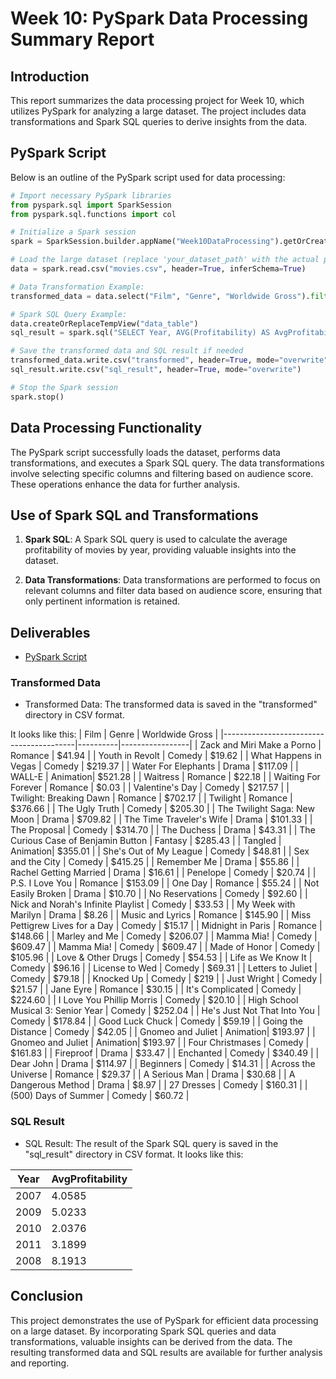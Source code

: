 # Week 10: PySpark Data Processing Summary Report

## Introduction
This report summarizes the data processing project for Week 10, which utilizes PySpark for analyzing a large dataset. The project includes data transformations and Spark SQL queries to derive insights from the data.

## PySpark Script
Below is an outline of the PySpark script used for data processing:

```python
# Import necessary PySpark libraries
from pyspark.sql import SparkSession
from pyspark.sql.functions import col

# Initialize a Spark session
spark = SparkSession.builder.appName("Week10DataProcessing").getOrCreate()

# Load the large dataset (replace 'your_dataset_path' with the actual path)
data = spark.read.csv("movies.csv", header=True, inferSchema=True)

# Data Transformation Example:
transformed_data = data.select("Film", "Genre", "Worldwide Gross").filter(col("Audience score %") > 50)

# Spark SQL Query Example:
data.createOrReplaceTempView("data_table")
sql_result = spark.sql("SELECT Year, AVG(Profitability) AS AvgProfitability FROM data_table GROUP BY Year")

# Save the transformed data and SQL result if needed
transformed_data.write.csv("transformed", header=True, mode="overwrite")
sql_result.write.csv("sql_result", header=True, mode="overwrite")

# Stop the Spark session
spark.stop()
```

## Data Processing Functionality
The PySpark script successfully loads the dataset, performs data transformations, and executes a Spark SQL query. The data transformations involve selecting specific columns and filtering based on audience score. These operations enhance the data for further analysis.

## Use of Spark SQL and Transformations
1. **Spark SQL**: A Spark SQL query is used to calculate the average profitability of movies by year, providing valuable insights into the dataset.

2. **Data Transformations**: Data transformations are performed to focus on relevant columns and filter data based on audience score, ensuring that only pertinent information is retained.

## Deliverables
- [PySpark Script](main.py)
### Transformed Data
- Transformed Data: The transformed data is saved in the "transformed" directory in CSV format.

It looks like this:
| Film                                    | Genre    | Worldwide Gross |
|-----------------------------------------|----------|-----------------|
| Zack and Miri Make a Porno             | Romance  | $41.94          |
| Youth in Revolt                         | Comedy   | $19.62          |
| What Happens in Vegas                   | Comedy   | $219.37         |
| Water For Elephants                     | Drama    | $117.09         |
| WALL-E                                  | Animation| $521.28         |
| Waitress                                | Romance  | $22.18          |
| Waiting For Forever                     | Romance  | $0.03           |
| Valentine's Day                         | Comedy   | $217.57         |
| Twilight: Breaking Dawn                 | Romance  | $702.17         |
| Twilight                                | Romance  | $376.66         |
| The Ugly Truth                          | Comedy   | $205.30         |
| The Twilight Saga: New Moon            | Drama    | $709.82         |
| The Time Traveler's Wife               | Drama    | $101.33         |
| The Proposal                            | Comedy   | $314.70         |
| The Duchess                             | Drama    | $43.31          |
| The Curious Case of Benjamin Button     | Fantasy  | $285.43         |
| Tangled                                 | Animation| $355.01         |
| She's Out of My League                  | Comedy   | $48.81          |
| Sex and the City                        | Comedy   | $415.25         |
| Remember Me                            | Drama    | $55.86          |
| Rachel Getting Married                  | Drama    | $16.61          |
| Penelope                                | Comedy   | $20.74          |
| P.S. I Love You                         | Romance  | $153.09         |
| One Day                                 | Romance  | $55.24          |
| Not Easily Broken                       | Drama    | $10.70          |
| No Reservations                         | Comedy   | $92.60          |
| Nick and Norah's Infinite Playlist     | Comedy   | $33.53          |
| My Week with Marilyn                    | Drama    | $8.26           |
| Music and Lyrics                        | Romance  | $145.90         |
| Miss Pettigrew Lives for a Day          | Comedy   | $15.17          |
| Midnight in Paris                       | Romance  | $148.66         |
| Marley and Me                           | Comedy   | $206.07         |
| Mamma Mia!                              | Comedy   | $609.47         |
| Mamma Mia!                              | Comedy   | $609.47         |
| Made of Honor                           | Comedy   | $105.96         |
| Love & Other Drugs                     | Comedy   | $54.53          |
| Life as We Know It                     | Comedy   | $96.16          |
| License to Wed                         | Comedy   | $69.31          |
| Letters to Juliet                       | Comedy   | $79.18          |
| Knocked Up                              | Comedy   | $219            |
| Just Wright                             | Comedy   | $21.57          |
| Jane Eyre                               | Romance  | $30.15          |
| It's Complicated                        | Comedy   | $224.60         |
| I Love You Phillip Morris              | Comedy   | $20.10          |
| High School Musical 3: Senior Year     | Comedy   | $252.04         |
| He's Just Not That Into You            | Comedy   | $178.84         |
| Good Luck Chuck                         | Comedy   | $59.19          |
| Going the Distance                      | Comedy   | $42.05          |
| Gnomeo and Juliet                      | Animation| $193.97         |
| Gnomeo and Juliet                      | Animation| $193.97         |
| Four Christmases                        | Comedy   | $161.83         |
| Fireproof                               | Drama    | $33.47          |
| Enchanted                               | Comedy   | $340.49         |
| Dear John                               | Drama    | $114.97         |
| Beginners                               | Comedy   | $14.31          |
| Across the Universe                     | Romance  | $29.37          |
| A Serious Man                           | Drama    | $30.68          |
| A Dangerous Method                      | Drama    | $8.97           |
| 27 Dresses                              | Comedy   | $160.31         |
| (500) Days of Summer                   | Comedy   | $60.72          |
### SQL Result
- SQL Result: The result of the Spark SQL query is saved in the "sql_result" directory in CSV format.
It looks like this:

| Year | AvgProfitability  |
|------|-------------------|
| 2007 | 4.0585            |
| 2009 | 5.0233            |
| 2010 | 2.0376            |
| 2011 | 3.1899            |
| 2008 | 8.1913            |


## Conclusion
This project demonstrates the use of PySpark for efficient data processing on a large dataset. By incorporating Spark SQL queries and data transformations, valuable insights can be derived from the data. The resulting transformed data and SQL results are available for further analysis and reporting.



